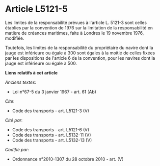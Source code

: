 # Article L5121-5

Les limites de la responsabilité prévues à l'article L. 5121-3 sont celles établies par la convention de 1976 sur la
limitation de la responsabilité en matière de créances maritimes, faite à Londres le 19 novembre 1976, modifiée. 

Toutefois, les limites de la responsabilité du propriétaire du navire dont la jauge est inférieure ou égale à 300 sont égales
à la moitié de celles fixées par les dispositions de l'article 6 de la convention, pour les navires dont la jauge est
inférieure ou égale à 500.

**Liens relatifs à cet article**

_Anciens textes_:

  - Loi n°67-5 du 3 janvier 1967 - art. 61 (Ab)

_Cite_:

  - Code des transports - art. L5121-3 (V)

_Cité par_:

  - Code des transports - art. L5121-6 (V)
  - Code des transports - art. L5132-11 (V)
  - Code des transports - art. L5132-13 (V)

_Codifié par_:

  - Ordonnance n°2010-1307 du 28 octobre 2010 - art. (V)
